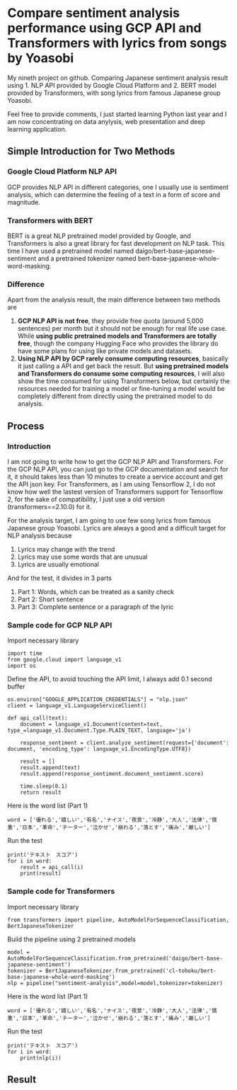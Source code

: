 # Compare sentiment analysis performance using GCP API and Transformers with lyrics from songs by Yoasobi
My nineth project on github. Comparing Japanese sentiment analysis result using 1. NLP API provided by Google Cloud Platform and 2. BERT model provided by Transformers, with song lyrics from famous Japanese group Yoasobi.

Feel free to provide comments, I just started learning Python last year and I am now concentrating on data anylysis, web presentation and deep learning application.

## Simple Introduction for Two Methods

### Google Cloud Platform NLP API
GCP provides NLP API in different categories, one I usually use is sentiment analysis, which can determine the feeling of a text in a form of score and magnitude.

### Transformers with BERT
BERT is a great NLP pretrained model provided by Google, and Transformers is also a great library for fast development on NLP task. This time I have used a pretrained model named daigo/bert-base-japanese-sentiment and a pretrained tokenizer named bert-base-japanese-whole-word-masking.

### Difference
Apart from the analysis result, the main difference between two methods are
1. **GCP NLP API is not free**, they provide free quota (around 5,000 sentences) per month but it should not be enough for real life use case. While **using public pretrained models and Transformers are totally free**, though the company Hugging Face who provides the library do have some plans for using like private models and datasets.
2. **Using NLP API by GCP rarely consume computing resources**, basically it just calling a API and get back the result. But **using pretrained models and Transformers do consume some computing resources**, I will also show the time consumed for using Transformers below, but certainly the resources needed for training a model or fine-tuning a model would be completely different from directly using the pretrained model to do analysis.

## Process

### Introduction
I am not going to write how to get the GCP NLP API and Transformers. For the GCP NLP API, you can just go to the GCP documentation and search for it, it should takes less than 10 minutes to create a service account and get the API json key. For Transformers, as I am using Tensorflow 2, I do not know how well the lastest version of Transformers support for Tensorflow 2, for the sake of compatibility, I just use a old version (transformers==2.10.0) for it.

For the analysis target, I am going to use few song lyrics from famous Japanese group Yoasobi. Lyrics are always a good and a difficult target for NLP analysis because
1. Lyrics may change with the trend
2. Lyrics may use some words that are unusual
3. Lyrics are usually emotional

And for the test, it divides in 3 parts
1. Part 1: Words, which can be treated as a sanity check
2. Part 2: Short sentence
3. Part 3: Complete sentence or a paragraph of the lyric

### Sample code for GCP NLP API

Import necessary library
```
import time
from google.cloud import language_v1
import os
```

Define the API, to avoid touching the API limit, I always add 0.1 second buffer
```
os.environ["GOOGLE_APPLICATION_CREDENTIALS"] = "nlp.json"
client = language_v1.LanguageServiceClient()

def api_call(text):
    document = language_v1.Document(content=text, type_=language_v1.Document.Type.PLAIN_TEXT, language='ja')

    response_sentiment = client.analyze_sentiment(request={'document': document, 'encoding_type': language_v1.EncodingType.UTF8})

    result = []
    result.append(text)
    result.append(response_sentiment.document_sentiment.score)
    
    time.sleep(0.1)
    return result
```

Here is the word list (Part 1)
```
word = ['優れる','嬉しい','有名','ナイス','夜景','冷静','大人','法律','慎重','日本','革命','チーター','泣かせ','崩れる','落とす','痛み','厳しい']
```

Run the test
```
print('テキスト　スコア')
for i in word:
    result = api_call(i)
    print(result)
```

### Sample code for Transformers

Import necessary library
```
from transformers import pipeline, AutoModelForSequenceClassification, BertJapaneseTokenizer
```

Build the pipeline using 2 pretrained models
```
model = AutoModelForSequenceClassification.from_pretrained('daigo/bert-base-japanese-sentiment') 
tokenizer = BertJapaneseTokenizer.from_pretrained('cl-tohoku/bert-base-japanese-whole-word-masking')
nlp = pipeline("sentiment-analysis",model=model,tokenizer=tokenizer)
```

Here is the word list (Part 1)
```
word = ['優れる','嬉しい','有名','ナイス','夜景','冷静','大人','法律','慎重','日本','革命','チーター','泣かせ','崩れる','落とす','痛み','厳しい']
```

Run the test
```
print('テキスト　スコア')
for i in word:
    print(nlp(i))
```

## Result
